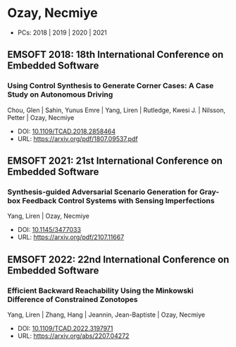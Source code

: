 # Ozay, Necmiye

* PCs: 2018 | 2019 | 2020 | 2021

## EMSOFT 2018: 18th International Conference on Embedded Software

### Using Control Synthesis to Generate Corner Cases: A Case Study on Autonomous Driving
Chou, Glen | Sahin, Yunus Emre | Yang, Liren | Rutledge, Kwesi J. | Nilsson, Petter | Ozay, Necmiye
* DOI: [10.1109/TCAD.2018.2858464](https://doi.org/10.1109/TCAD.2018.2858464)
* URL: <https://arxiv.org/pdf/1807.09537.pdf>

## EMSOFT 2021: 21st International Conference on Embedded Software

### Synthesis-guided Adversarial Scenario Generation for Gray-box Feedback Control Systems with Sensing Imperfections
Yang, Liren | Ozay, Necmiye
* DOI: [10.1145/3477033](https://doi.org/10.1145/3477033)
* URL: <https://arxiv.org/pdf/2107.11667>

## EMSOFT 2022: 22nd International Conference on Embedded Software

### Efficient Backward Reachability Using the Minkowski Difference of Constrained Zonotopes
Yang, Liren | Zhang, Hang | Jeannin, Jean-Baptiste | Ozay, Necmiye
* DOI: [10.1109/TCAD.2022.3197971](https://doi.org/10.1109/TCAD.2022.3197971)
* URL: <https://arxiv.org/abs/2207.04272>

